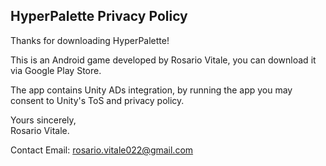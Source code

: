## HyperPalette Privacy Policy

Thanks for downloading HyperPalette!

This is an Android game developed by Rosario Vitale, you can download it via Google Play Store.

The app contains Unity ADs integration, by running the app you may consent to Unity's ToS and privacy policy.

Yours sincerely,  
Rosario Vitale.

Contact Email:
rosario.vitale022@gmail.com
